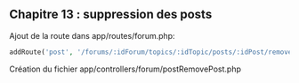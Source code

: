 ## Chapitre 13 : suppression des posts

Ajout de la route dans app/routes/forum.php:
```php
addRoute('post', '/forums/:idForum/topics/:idTopic/posts/:idPost/remove', 'forum/postRemovePost');
```

Création du fichier app/controllers/forum/postRemovePost.php
